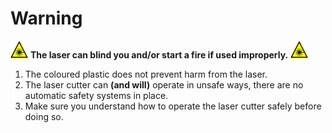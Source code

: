# Warning

![ ](warning_laser_28_x_28.png)  **The laser can blind you and/or start a fire if used improperly.**  ![ ](warning_laser_28_x_28.png)

1. The coloured plastic does not prevent harm from the laser.
1. The laser cutter can **(and will)** operate in unsafe ways, there are no automatic safety systems in place.
1. Make sure you understand how to operate the laser cutter safely before doing so.
